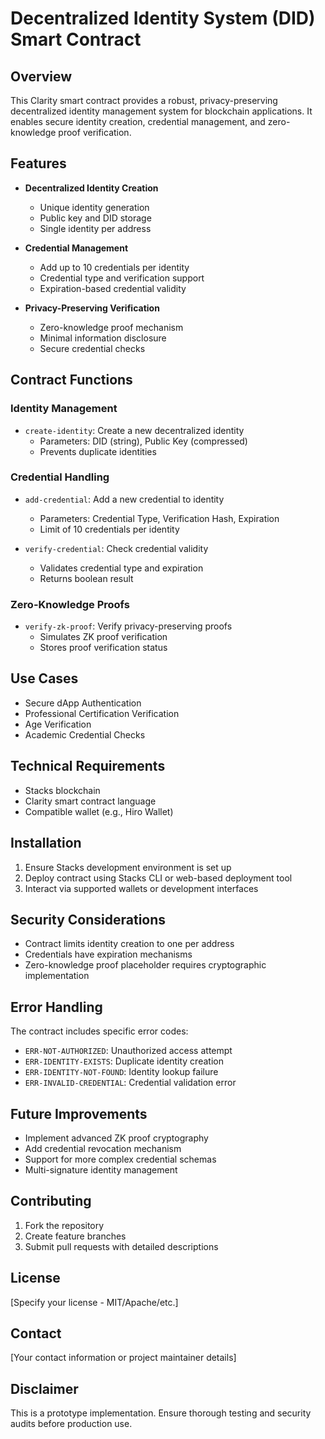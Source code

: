 # Decentralized Identity System (DID) Smart Contract

## Overview

This Clarity smart contract provides a robust, privacy-preserving decentralized identity management system for blockchain applications. It enables secure identity creation, credential management, and zero-knowledge proof verification.

## Features

- **Decentralized Identity Creation**
  - Unique identity generation
  - Public key and DID storage
  - Single identity per address

- **Credential Management**
  - Add up to 10 credentials per identity
  - Credential type and verification support
  - Expiration-based credential validity

- **Privacy-Preserving Verification**
  - Zero-knowledge proof mechanism
  - Minimal information disclosure
  - Secure credential checks

## Contract Functions

### Identity Management
- `create-identity`: Create a new decentralized identity
  - Parameters: DID (string), Public Key (compressed)
  - Prevents duplicate identities

### Credential Handling
- `add-credential`: Add a new credential to identity
  - Parameters: Credential Type, Verification Hash, Expiration
  - Limit of 10 credentials per identity

- `verify-credential`: Check credential validity
  - Validates credential type and expiration
  - Returns boolean result

### Zero-Knowledge Proofs
- `verify-zk-proof`: Verify privacy-preserving proofs
  - Simulates ZK proof verification
  - Stores proof verification status

## Use Cases

- Secure dApp Authentication
- Professional Certification Verification
- Age Verification
- Academic Credential Checks

## Technical Requirements

- Stacks blockchain
- Clarity smart contract language
- Compatible wallet (e.g., Hiro Wallet)

## Installation

1. Ensure Stacks development environment is set up
2. Deploy contract using Stacks CLI or web-based deployment tool
3. Interact via supported wallets or development interfaces

## Security Considerations

- Contract limits identity creation to one per address
- Credentials have expiration mechanisms
- Zero-knowledge proof placeholder requires cryptographic implementation

## Error Handling

The contract includes specific error codes:
- `ERR-NOT-AUTHORIZED`: Unauthorized access attempt
- `ERR-IDENTITY-EXISTS`: Duplicate identity creation
- `ERR-IDENTITY-NOT-FOUND`: Identity lookup failure
- `ERR-INVALID-CREDENTIAL`: Credential validation error

## Future Improvements

- Implement advanced ZK proof cryptography
- Add credential revocation mechanism
- Support for more complex credential schemas
- Multi-signature identity management

## Contributing

1. Fork the repository
2. Create feature branches
3. Submit pull requests with detailed descriptions

## License

[Specify your license - MIT/Apache/etc.]

## Contact

[Your contact information or project maintainer details]

## Disclaimer

This is a prototype implementation. Ensure thorough testing and security audits before production use.